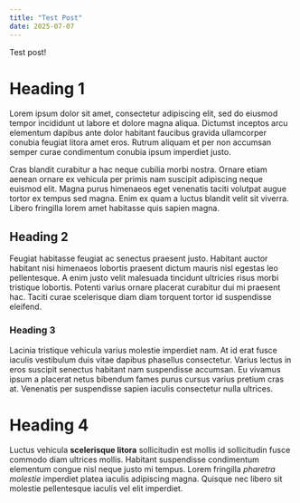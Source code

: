 ```yaml
---
title: "Test Post"
date: 2025-07-07
---
```


Test post!

# Heading 1
Lorem ipsum dolor sit amet, consectetur adipiscing elit, sed do eiusmod tempor incididunt ut labore et dolore magna aliqua. Dictumst inceptos arcu elementum dapibus ante dolor habitant faucibus gravida ullamcorper conubia feugiat litora amet eros. Rutrum aliquam et per non accumsan semper curae condimentum conubia ipsum imperdiet justo.

Cras blandit curabitur a hac neque cubilia morbi nostra. Ornare etiam aenean ornare ex vehicula per primis nam suscipit adipiscing neque euismod elit. Magna purus himenaeos eget venenatis taciti volutpat augue tortor ex tempus sed magna. Enim ex quam a luctus blandit velit sit viverra. Libero fringilla lorem amet habitasse quis sapien magna.

## Heading 2

Feugiat habitasse feugiat ac senectus praesent justo. Habitant auctor habitant nisi himenaeos lobortis praesent dictum mauris nisl egestas leo pellentesque. A enim justo velit malesuada tincidunt ultricies risus morbi tristique lobortis. Potenti varius ornare placerat curabitur dui mi praesent hac. Taciti curae scelerisque diam diam torquent tortor id suspendisse eleifend.

### Heading 3

Lacinia tristique vehicula varius molestie imperdiet nam. At id erat fusce iaculis vestibulum duis vitae dapibus phasellus consectetur. Varius lectus in eros suscipit senectus habitant nam suspendisse accumsan. Eu vivamus ipsum a placerat netus bibendum fames purus cursus varius pretium cras at. Venenatis per suspendisse sapien iaculis consectetur nulla ultrices.

# Heading 4
Luctus vehicula **scelerisque litora** sollicitudin est mollis id sollicitudin fusce commodo diam ultrices mollis. Habitant suspendisse condimentum elementum congue nisl neque justo mi tempus. Lorem fringilla *pharetra molestie* imperdiet platea iaculis adipiscing magna. Quisque nec libero sit molestie pellentesque iaculis vel elit imperdiet.

